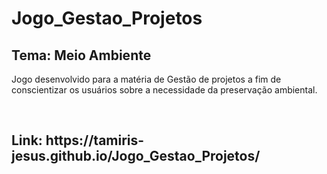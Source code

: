 # Jogo_Gestao_Projetos

<h2>Tema: Meio Ambiente</h2>
<p>Jogo desenvolvido para a matéria de Gestão de projetos a fim de conscientizar os usuários sobre a necessidade da preservação ambiental.</p><br>
<h2>Link: https://tamiris-jesus.github.io/Jogo_Gestao_Projetos/ </h2>

